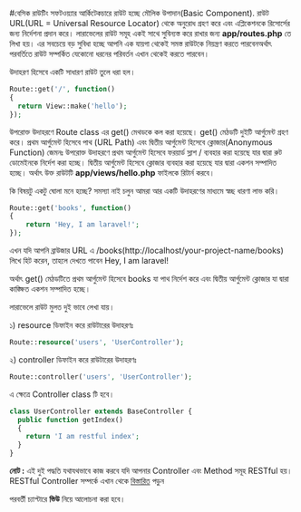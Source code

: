 #বেসিক রাউটিং
সফটওয়্যার আর্কিটেকচারে রাউট হচ্ছে মৌলিক উপাদান(Basic Component). রাউট URL(URL = Universal Resource Locator)
থেকে অনুরোধ গ্রহণ করে এবং এপ্লিকেশনকে রিসোর্সের জন্য নির্দেশনা প্রদান করে। লারাভেলের রাউট সমূহ একই সাথে সুবিন্যস্ত করে রাখার জন্য **app/routes.php** তে লিখা হয়।
এর সবচেয়ে বড় সুবিধা হচ্ছে আপনি এক যায়গা থেকেই সমস্ত রাউটকে নিয়ন্ত্রণ করতে পারবেনঅর্থাৎ পরবর্তিতে রাউট সম্পর্কিত যেকোনো ধরনের পরিবর্তন এখান থেকেই করতে পারবেন।

উদাহরণ হিসেবে একটি সাধারণ রাউট তুলে ধরা হল।
```php
Route::get('/', function()
{
  return View::make('hello');
});
```

উপরোক্ত উদাহরণে Route class এর get() মেথডকে কল করা হয়েছে।  get() মেঠডটি দুইটি আর্গুমেন্ট গ্রহণ করে। প্রথম আর্গুমেন্ট হিসেবে পাথ (URL Path) এবং দ্বিতীয় আর্গুমেন্ট হিসেবে ক্লোজার(Anonymous Function)
জেমনঃ উপরোক্ত উদাহরণে প্রথম আর্গুমেন্ট হিসেবে ফরয়ার্ড স্লাশ / ব্যবহার করা হয়েছে যার দ্বারা রুট ডোমেইনকে নির্দেশ করা হচ্ছে। দ্বিতীয় আর্গুমেন্ট হিসেবে ক্লোজার ব্যবহার করা হয়েছে যার দ্বারা একশন সম্পাদিত হচ্ছে।
অর্থাৎ উক্ত রাউটটি **app/views/hello.php** ফাইলকে রিটার্ন করবে।

কি বিষয়টু একটু ঘোলা মনে হচ্ছে? সমস্যা নাই চলুন আমরা আর একটি উদাহরণের মাধ্যমে স্বচ্ছ ধারণা লাভ করি।

```php
Route::get('books', function()
{
    return 'Hey, I am laravel!';
});
```
এখন যদি আপনি ব্রাউজার URL এ /books(http://localhost/your-project-name/books) লিখে হিট করেন, তাহলে দেখতে পাবেন Hey, I am laravel!

অর্থাৎ get() মেঠডটিতে প্রথম আর্গুমেন্ট হিসেবে books যা পাথ নির্দেশ করে এবং দ্বিতীয় আর্গুমেন্ট ক্লোজার যা দ্বারা কাঙ্ক্ষিত একশন সম্পাদিত হচ্ছে।

লারাভেলে রাউট মুলত দুই ভাবে লেখা যায়।

১) resource ডিফাইন করে
রাউটারের উদাহরণঃ
```php
Route::resource('users', 'UserController');
```

২) controller ডিফাইন করে
রাউটারের উদাহরণঃ
```php
Route::controller('users', 'UserController');
```

এ ক্ষেত্রে Controller class টি হবে।
```php
class UserController extends BaseController {
  public function getIndex()
  {
    return 'I am restful index';
  }
}
```

**নোট :** এই দুই পদ্ধতি যথাযথভাবে কাজ করবে যদি আপনার Controller এবং  Method সমূহ RESTful হয়।  RESTful Controller সম্পর্কে এখান থেকে [বিস্তারিত](http://laravel.com/docs/4.2/controllers#restful-resource-controllers) পড়ুন

পরবর্তী চ্যাপ্টারে **ভিউ**  নিয়ে আলোচনা করা হবে।